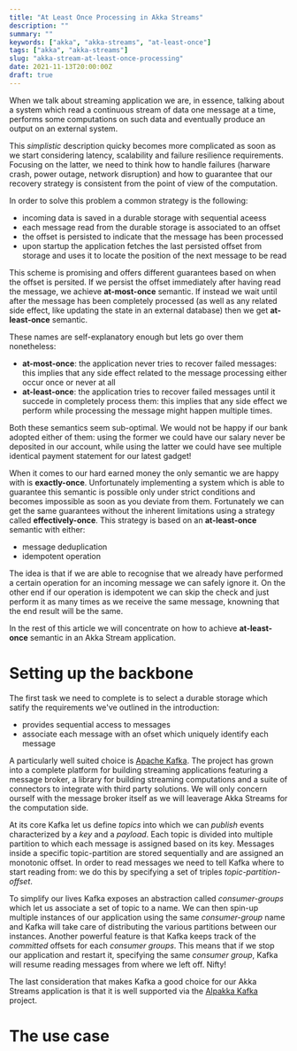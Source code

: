 ```yaml
---
title: "At Least Once Processing in Akka Streams"
description: ""
summary: ""
keywords: ["akka", "akka-streams", "at-least-once"]
tags: ["akka", "akka-streams"]
slug: "akka-stream-at-least-once-processing"
date: 2021-11-13T20:00:00Z
draft: true
---
```


When we talk about streaming application we are, in essence, talking about a system which read a continuous stream of data one message at a time, performs some computations on such data and eventually produce an output on an external system.

This *simplistic* description quicky becomes more complicated as soon as we start considering latency, scalability and failure resilience requirements.
Focusing on the latter, we need to think how to handle failures (harware crash, power outage, network disruption) and how to guarantee that our recovery strategy is consistent from the point of view of the computation.

In order to solve this problem a common strategy is the following:
- incoming data is saved in a durable storage with sequential aceess
- each message read from the durable storage is associated to an offset
- the offset is persisted to indicate that the message has been processed
- upon startup the application fetches the last persisted offset from storage and uses it to locate the position of the next message to be read

This scheme is promising and offers different guarantees based on when the offset is persited. If we persist the offset immediately after having read the message, we achieve **at-most-once** semantic. If instead we wait until after the message has been completely processed (as well as any related side effect, like updating the state in an external database) then we get **at-least-once** semantic.

These names are self-explanatory enough but lets go over them nonetheless:
- **at-most-once**: the application never tries to recover failed messages: this implies that any side effect related to the message processing either occur once or never at all
- **at-least-once**:  the application tries to recover failed messages until it succede in completely process them: this implies that any side effect we perform while processing the message might happen multiple times.

Both these semantics seem sub-optimal. We would not be happy if our bank adopted either of them: using the former we could have our salary never be deposited in our account, while using the latter we could have see multiple identical payment statement for our latest gadget!

When it comes to our hard earned money the only semantic we are happy with is **exactly-once**. Unfortunately implementing a system which is able to guarantee this semantic is possible only under strict conditions and becomes impossible as soon as you deviate from them. Fortunately we can get the same guarantees without the inherent limitations using a strategy called **effectively-once**. This strategy is based on an **at-least-once** semantic with either:
- message deduplication
- idempotent operation

The idea is that if we are able to recognise that we already have performed a certain operation for an incoming message we can safely ignore it. On the other end if our operation is idempotent we can skip the check and just perform it as many times as we receive the same message, knowning that the end result will be the same.

In the rest of this article we will concentrate on how to achieve **at-least-once** semantic in an Akka Stream application.

# Setting up the backbone

The first task we need to complete is to select a durable storage which satify the requirements we've outlined in the introduction:
- provides sequential access to messages
- associate each message with an ofset which uniquely identify each message

A particularly well suited choice is [Apache Kafka](https://kafka.apache.org). The project has grown into a complete platform for building streaming applications featuring a message broker, a library for building streaming computations and a suite of connectors to integrate with third party solutions.
We will only concern ourself with the message broker itself as we will leaverage Akka Streams for the computation side.

At its core Kafka let us define *topics* into which we can *publish* events characterized by a *key* and a *payload*. Each topic is divided into multiple partition to which each message is assigned based on its key. Messages inside a specific topic-partition are stored sequentially and are assigned an monotonic offset. In order to read messages we need to tell Kafka where to start reading from: we do this by specifying a set of triples *topic-partition-offset*.

To simplify our lives Kafka exposes an abstraction called *consumer-groups* which let us associate a set of topic to a name. We can then spin-up multiple instances of our application using the same *consumer-group* name and Kafka will take care of distributing the various partitions between our instances. Another powerful feature is that Kafka keeps track of the *committed* offsets for each *consumer groups*. This means that if we stop our application and restart it, specifying the same *consumer group*, Kafka will resume reading messages from where we left off. Nifty!

The last consideration that makes Kafka a good choice for our Akka Streams application is that it is well supported via the [Alpakka Kafka](https://doc.akka.io/docs/alpakka-kafka/current/home.html) project.

# The use case